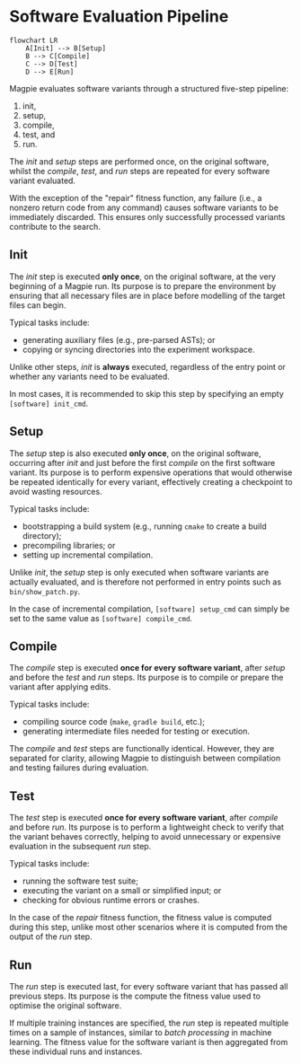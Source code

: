 # Software Evaluation Pipeline

```mermaid
flowchart LR
    A[Init] --> B[Setup]
    B --> C[Compile]
    C --> D[Test]
    D --> E[Run]
```

Magpie evaluates software variants through a structured five-step pipeline:
1. init,
2. setup,
3. compile,
4. test, and
5. run.

The _init_ and _setup_ steps are performed once, on the original software, whilst the _compile_, _test_, and _run_ steps are repeated for every software variant evaluated.

With the exception of the "repair" fitness function, any failure (i.e., a nonzero return code from any command) causes software variants to be immediately discarded.
This ensures only successfully processed variants contribute to the search.


## Init

The _init_ step is executed **only once**, on the original software, at the very beginning of a Magpie run.
Its purpose is to prepare the environment by ensuring that all necessary files are in place before modelling of the target files can begin.

Typical tasks include:
- generating auxiliary files (e.g., pre-parsed ASTs); or
- copying or syncing directories into the experiment workspace.

Unlike other steps, _init_ is **always** executed, regardless of the entry point or whether any variants need to be evaluated.

In most cases, it is recommended to skip this step by specifying an empty `[software] init_cmd`.


## Setup

The _setup_ step is also executed **only once**, on the original software, occurring after _init_  and just before the first _compile_ on the first software variant.
Its purpose is to perform expensive operations that would otherwise be repeated identically for every variant, effectively creating a checkpoint to avoid wasting resources.

Typical tasks include:
- bootstrapping a build system (e.g., running `cmake` to create a build directory);
- precompiling libraries; or
- setting up incremental compilation.

Unlike _init_, the _setup_ step is only executed when software variants are actually evaluated, and is therefore not performed in entry points such as `bin/show_patch.py`.

In the case of incremental compilation, `[software] setup_cmd` can simply be set to the same value as `[software] compile_cmd`.


## Compile

The _compile_ step is executed **once for every software variant**, after _setup_ and before the _test_ and _run_ steps.
Its purpose is to compile or prepare the variant after applying edits.

Typical tasks include:
- compiling source code (`make`, `gradle build`, etc.);
- generating intermediate files needed for testing or execution.

The _compile_ and _test_ steps are functionally identical.
However, they are separated for clarity, allowing Magpie to distinguish between compilation and testing failures during evaluation.


## Test

The _test_ step is executed **once for every software variant**, after _compile_ and before _run_.
Its purpose is to perform a lightweight check to verify that the variant behaves correctly, helping to avoid unnecessary or expensive evaluation in the subsequent _run_ step.

Typical tasks include:
- running the software test suite;
- executing the variant on a small or simplified input; or
- checking for obvious runtime errors or crashes.

In the case of the _repair_ fitness function, the fitness value is computed during this step, unlike most other scenarios where it is computed from the output of the _run_ step.


## Run

The _run_ step is executed last, for every software variant that has passed all previous steps.
Its purpose is the compute the fitness value used to optimise the original software.

If multiple training instances are specified, the _run_ step is repeated multiple times on a sample of instances, similar to _batch processing_ in machine learning.
The fitness value for the software variant is then aggregated from these individual runs and instances.
